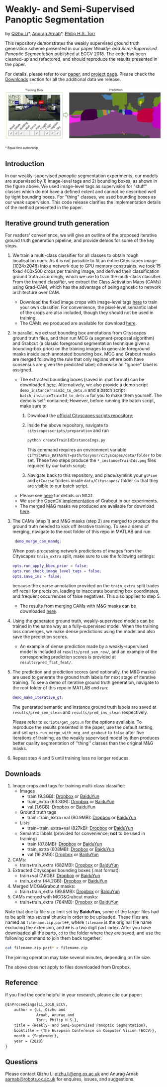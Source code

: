 # Weakly- and Semi-Supervised Panoptic Segmentation
by [Qizhu Li](http://www.robots.ox.ac.uk/~liqizhu/)\*, [Anurag Arnab](http://www.robots.ox.ac.uk/~aarnab/)\*, [Philip H.S. Torr](https://scholar.google.com/citations?user=kPxa2w0AAAAJ&hl=en)

This repository demonstrates the weakly supervised ground truth generation scheme presented in our paper *Weakly- and Semi-Supervised Panoptic Segmentation* published at ECCV 2018. The code has been cleaned-up and refactored, and should reproduce the results presented in the paper.

For details, please refer to our [paper](https://arxiv.org/abs/1808.03575), and [project page](https://qizhuli.github.io/publication/weakly-supervised-panoptic-segmentation/). Please check the [Downloads](#downloads) section for all the additional data we release.

![Summary](data/readme/summary.png)


<sup><sub> \* Equal first authorship </sup></sub>

## Introduction
In our weakly-supervised *panoptic* segmentation experiments, our models are supervised by 1) image-level tags and 2) bounding boxes, as shown in the figure above.
We used image-level tags as supervision for "stuff" classes which do not have a defined extent and cannot be described well by tight bounding boxes. For "thing" classes, we used bounding boxes as our weak supervision. This code release clarifies the implementation details of the method presented in the paper.

## Iterative ground truth generation 
For readers' convenience, we will give an outline of the proposed iterative ground truth generation pipeline, and provide demos for some of the key steps.

1. We train a multi-class classifier for all classes to obtain rough localisation cues. As it is not possible to fit an entire Cityscapes image (1024x2048) into a network due to GPU memory constraints, we took 15 fixed 400x500 crops per training image, and derived their classification ground truth accordingly, which we use to train the multi-class classifier. From the trained classifier, we extract the Class Activation Maps (CAMs) using Grad-CAM, which has the advantage of being agnostic to network architecture over CAM.
   - Download the fixed image crops with image-level tags [here](#downloads-crops) to train your own classifier. For convenience, the pixel-level semantic label of the crops are also included, though they should not be used in training.
   - The CAMs we produced are available for download [here](#downloads-cam).
2. In parallel, we extract bounding box annotations from Cityscapes ground truth files, and then run MCG (a segment-proposal algorithm) and Grabcut (a classic foreground segmentation technique given a bounding-box prior) on the training images to generate foreground masks inside each annotated bounding box. MCG and Grabcut masks are merged following the rule that only regions where both have consensus are given the predicted label; otherwise an "ignore" label is assigned.
   - The extracted bounding boxes (saved in .mat format) can be downloaded [here](#downloads-bboxes). Alternatively, we also provide a demo script `demo_instanceTrainId_to_dets.m` and a batch script `batch_instanceTrainId_to_dets.m` for you to make them yourself. The demo is self-contained; However, before running the batch script, make sure to
        1. Download the [official Cityscapes scripts repository](https://github.com/mcordts/cityscapesScripts);
        2. Inside the above repository, navigate to `cityscapesscripts/preparation` and run 
        
            ```sh
            python createTrainIdInstanceImgs.py
            ```
            This command requires an environment variable `CITYSCAPES_DATASTET=path/to/your/cityscapes/data/folder` to be set. These two steps produce the `*_instanceTrainIds.png` files required by our batch script;
        3. Navigate back to this repository, and place/symlink your `gtFine` and `gtCoarse` folders inside `data/Cityscapes/` folder so that they are visible to our batch script.
   - Please see [here](https://github.com/jponttuset/mcg) for details on MCG.
   - We use the [OpenCV implementation](https://docs.opencv.org/3.2.0/d8/d83/tutorial_py_grabcut.html) of Grabcut in our experiments.
   - The merged M&G masks we produced are available for download [here](#downloads-mandg).
3. The CAMs (step 1) and M&G masks (step 2) are merged to produce the ground truth needed to kick off iterative training. To see a demo of merging, navigate to the root folder of this repo in MATLAB and run:
   ```matlab
    demo_merge_cam_mandg;
   ```
   When post-processing network predictions of images from the Cityscapes `train_extra` split, make sure to use the following settings:
   ```matlab
   opts.run_apply_bbox_prior = false;
   opts.run_check_image_level_tags = false;
   opts.save_ins = false;
   ```
   because the coarse annotation provided on the `train_extra` split trades off recall for precision, leading to inaccurate bounding box coordinates, and frequent occurrences of false negatives. This also applies to step 5.
    - The results from merging CAMs with M&G masks can be downloaded [here](#downloads-cam-mandg-merged).
4. Using the generated ground truth, weakly-supervised models can be trained in the same way as a fully-supervised model. When the training loss converges, we make dense predictions using the model and also save the prediction scores. 
   - An example of dense prediction made by a weakly-supervised model is included at `results/pred_sem_raw/`, and an example of the corresponding prediction scores is provided at `results/pred_flat_feat/`. 
5. The prediction and prediction scores (and optionally, the M&G masks) are used to generate the ground truth labels for next stage of iterative training. To see a demo of iterative ground truth generation, navigate to the root folder of this repo in MATLAB and run:
   ```matlab
   demo_make_iterative_gt;
   ```
    The generated semantic and instance ground truth labels are saved at `results/pred_sem_clean` and `results/pred_ins_clean` respectively. 
    
    Please refer to `scripts/get_opts.m` for the options available. To reproduce the results presented in the paper, use the default setting, and set `opts.run_merge_with_mcg_and_grabcut` to `false` after five iterations of training, as the weakly supervised model by then produces better quality segmentation of ''thing'' classes than the original M&G masks. 
6. Repeat step 4 and 5 until training loss no longer reduces.

## Downloads
1. <a id="downloads-crops"></a>Image crops and tags for training multi-class classifier:
   - Images 
        - train (9.3GB): [Dropbox](https://www.dropbox.com/s/xvumnk14qmctb41/leftImg8bit_400x500crops_train.zip?dl=0) or [BaiduYun](https://pan.baidu.com/s/1T0xTuq88RITHqZHW1Tdo-g)
        - train_extra (63.3GB): [Dropbox](https://www.dropbox.com/s/rana9b0e0k1d467/leftImg8bit_400x500crops_train_extra.zip?dl=0) or [BaiduYun](https://pan.baidu.com/s/1yy0I-0R5IBI98QLGOdjkiQ)
        - val (1.6GB): [Dropbox](https://www.dropbox.com/s/hudd1k4i4zr53qj/leftImg8bit_400x500crops_val.zip?dl=0) or [BaiduYun](https://pan.baidu.com/s/1jSCps4wNg45mbgM0ggM7AQ)
   - Ground truth tags
        - train+train_extra+val (90.9MB): [Dropbox](https://www.dropbox.com/s/z9ak8rtwjldyerv/gtWeak_tags_400x500crops.zip?dl=0) or [BaiduYun](https://pan.baidu.com/s/19VcJrQU2GvwX6NZu8jLWfg)
   - Lists
        - train+train_extra+val (827kB): [Dropbox](https://www.dropbox.com/s/8itgdm0nau0rixz/lists.zip?dl=0) or [BaiduYun](https://pan.baidu.com/s/14j9rV3S8599YwYILzEfrCw)
   - Semantic labels (provided for convenience; **not** to be used in training)
        - train (87.8MB): [Dropbox](https://www.dropbox.com/s/v9nsuazh60mwm4g/gtFine_semantic_400x500crops_train.zip?dl=0) or [BaiduYun](https://pan.baidu.com/s/1dOX7CO9J0ep94TJjUsSYzg)
        - train_extra (608MB): [Dropbox](https://www.dropbox.com/s/u45mtdvb3xqt2di/gtCoarse_semantic_400x500crops_train_extra.zip?dl=0) or [BaiduYun](https://pan.baidu.com/s/12Jf0XwvValq2MtFKDRMTmg)
        - val (16.2MB): [Dropbox](https://www.dropbox.com/s/9o9unhqnijz3bmm/gtFine_semantic_400x500crops_val.zip?dl=0) or [BaiduYun](https://pan.baidu.com/s/14RLV--kmnyhRQXQrTtwQ_A)
2. <a id="downloads-cam"></a>CAMs:
    - train+train_extra (682MB): [Dropbox](https://www.dropbox.com/s/24p60caieq3skik/cam.zip?dl=0) or [BaiduYun](https://pan.baidu.com/s/1zhgzw0IU7r9YBBBmwwRTzA)
3. <a id="downloads-bboxes"></a>Extracted Cityscapes bounding boxes (.mat format):
    - train+val (7.6GB): [Dropbox](https://www.dropbox.com/s/bt7tpom8nohtwk8/gtFine_bboxes.zip?dl=0) or [BaiduYun](https://pan.baidu.com/s/1jXEp-ibmXkQz-bi1Oe6FtA)
    - train_extra (44.2GB): [Dropbox](https://www.dropbox.com/s/tuv4r44sr5vt15z/gtCoarse_bboxes.zip?dl=0) or [BaiduYun](https://pan.baidu.com/s/1p8bpZ2srcNmHlkCrLnPH2Q)
4. <a id="downloads-mandg"></a>Merged MCG&Grabcut masks:
    - train+train_extra (99.8MB): [Dropbox](https://www.dropbox.com/s/skwv2f8ny0aym9j/mcg_and_grabcut.zip?dl=0) or [BaiduYun](https://pan.baidu.com/s/1VvcodHbuZz4nJhVego5jwA)
5. <a id="downloads-cam-mandg-merged"></a>CAMs merged with MCG&Grabcut masks:
    - train+train_extra (764MB): [Dropbox](https://www.dropbox.com/s/t24gqpkyrytr7ai/cam_mandg_merged.zip?dl=0) or [BaiduYun](https://pan.baidu.com/s/1vI2tzbzXCEO3tij4RnMzgg)

Note that due to file size limit set by **BaiduYun**, some of the larger files had to be split into several chunks in order to be uploaded. These files are named as `filename.zip.part##`, where `filename` is the original file name excluding the extension, and `##` is a two digit part index. After you have downloaded all the parts, `cd` to the folder where they are saved, and use the following command to join them back together:
```sh
cat filename.zip.part* > filename.zip
```
The joining operation may take several minutes, depending on file size. 

The above does not apply to files downloaded from Dropbox.

## Reference
If you find the code helpful in your research, please cite our paper:

```tex
@InProceedings{Li_2018_ECCV,
    author = {Li, Qizhu and 
              Arnab, Anurag and 
              Torr, Philip H.S.},
    title = {Weakly- and Semi-Supervised Panoptic Segmentation},
    booktitle = {The European Conference on Computer Vision (ECCV)},
    month = {September},
    year = {2018}
}
```
## Questions
Please contact Qizhu Li <qizhu.li@eng.ox.ac.uk> and Anurag Arnab <aarnab@robots.ox.ac.uk> for enquires, issues, and suggestions.
